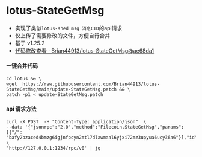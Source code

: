 # lotus-StateGetMsg

* 实现了类似`lotus-shed msg 消息CID`的api请求
* 仅上传了需要修改的文件，方便自行合并
* 基于 v1.25.2 
* [代码修改查看 · Brian44913/lotus-StateGetMsg@ae68da1](https://github.com/Brian44913/lotus-StateGetMsg/commit/ae68da161bae56f7b7e69104b149e8929b6bcdec)


#### 一键合并代码
```
cd lotus && \
wget  https://raw.githubusercontent.com/Brian44913/lotus-StateGetMsg/main/update-StateGetMsg.patch && \
patch -p1 < update-StateGetMsg.patch
```


#### api 请求方法
```
curl -X POST  -H "Content-Type: application/json"  \
--data '{"jsonrpc":"2.0","method":"Filecoin.StateGetMsg","params":[{"/": "bafy2bzaced4bmzg6igjnfpcyn2mtl7dlawmaal6yjxi72mz3upyua6ucy36a6"}],"id":3}'  \
'http://127.0.0.1:1234/rpc/v0' | jq
```
